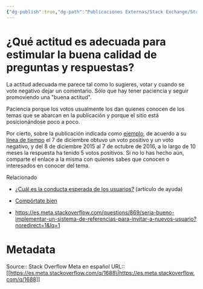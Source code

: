 ```yaml
---
{"dg-publish":true,"dg-path":"Publicaciones Externas/Stack Exchange/Stack Overflow en español/Stack Overflow en español Meta/es.meta.stackoverflow.com-1688.md","permalink":"/publicaciones-externas/stack-exchange/stack-overflow-en-espanol/stack-overflow-en-espanol-meta/es-meta-stackoverflow-com-1688/","title":"¿Qué actitud es adecuada para estimular la buena calidad de preguntas y respuestas?","hide":true,"noteIcon":"default","created":"2024-04-03T12:49:10.418-06:00","updated":"2024-04-05T16:44:00.476-06:00"}
---
```


# ¿Qué actitud es adecuada para estimular la buena calidad de preguntas y respuestas?

La actitud adecuada me parece tal como lo sugieres, votar y cuando se vote negativo dejar un comentario. Sólo que hay tener paciencia y seguir promoviendo una "buena actitud".

Paciencia porque los votos usualmente los dan quienes conocen de los temas que se abarcan en la publicación y porque el sitio está posicionándose poco a poco.

Por cierto, sobre la publicación indicada como [ejemplo][1], de acuerdo a su [línea de tiempo][2] el 7 de diciembre obtuvo un voto positivo y un voto negativo, y del 8 de diciembre 2015 al 7 de octubre de 2016, a lo largo de 10 meses la respuesta ha tenido 5 votos positivos. Si no lo has hecho aún, comparte el enlace a la misma con quienes sabes que conocen o interesados en conocer del tema.

Relacionado

- [¿Cuál es la conducta esperada de los usuarios?][3] (artículo de ayuda)
- [Compórtate bien][4]
- https://es.meta.stackoverflow.com/questions/869/seria-bueno-implementar-un-sistema-de-referencias-para-invitar-a-nuevos-usuario?noredirect=1&lq=1

  [1]: https://es.stackoverflow.com/questions/302/select2-aurelia-io/599#599
  [2]: https://es.stackoverflow.com/posts/599/timeline
  [3]: https://es.stackoverflow.com/help/behavior
  [4]: https://es.stackoverflow.com/help/be-nice

# Metadata
Source:: Stack Overflow Meta en español
URL:: [[https://es.meta.stackoverflow.com/q/1688\|https://es.meta.stackoverflow.com/q/1688]]

